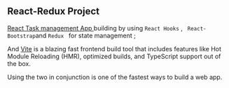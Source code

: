## React-Redux Project 

[React  Task management App ](https://replit.com/@dickosmad/taskmanagement#src/App.jsx) building by using `React Hooks` , ` React-Bootstrap`and `Redux `  for state management ;  

And [Vite](https://vitejs.dev/) is a blazing fast frontend build tool that includes features like Hot Module Reloading (HMR), optimized builds, and TypeScript support out of the box.

Using the two in conjunction is one of the fastest ways to build a web app.
